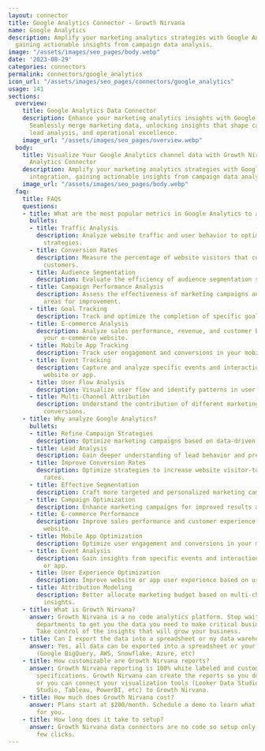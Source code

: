 ```yaml
---
layout: connector
title: Google Analytics Connector - Growth Nirvana
name: Google Analytics
description: Amplify your marketing analytics strategies with Google Analytics integration,
  gaining actionable insights from campaign data analysis.
image: "/assets/images/seo_pages/body.webp"
date: '2023-08-29'
categories: connectors
permalink: connectors/google_analytics
icon_url: "/assets/images/seo_pages/connectors/google_analytics"
usage: 141
sections:
  overview:
    title: Google Analytics Data Connector
    description: Enhance your marketing analytics insights with Google Analytics integration.
      Seamlessly merge marketing data, unlocking insights that shape campaign strategies,
      lead analysis, and operational excellence.
    image_url: "/assets/images/seo_pages/overview.webp"
  body:
    title: Visualize Your Google Analytics channel data with Growth Nirvana's Google
      Analytics Connector
    description: Amplify your marketing analytics strategies with Google Analytics
      integration, gaining actionable insights from campaign data analysis.
    image_url: "/assets/images/seo_pages/body.webp"
  faq:
    title: FAQs
    questions:
    - title: What are the most popular metrics in Google Analytics to analyze?
      bullets:
      - title: Traffic Analysis
        description: Analyze website traffic and user behavior to optimize marketing
          strategies.
      - title: Conversion Rates
        description: Measure the percentage of website visitors that convert into
          customers.
      - title: Audience Segmentation
        description: Evaluate the efficiency of audience segmentation strategies.
      - title: Campaign Performance Analysis
        description: Assess the effectiveness of marketing campaigns and identify
          areas for improvement.
      - title: Goal Tracking
        description: Track and optimize the completion of specific goals on your website.
      - title: E-commerce Analysis
        description: Analyze sales performance, revenue, and customer behavior in
          your e-commerce website.
      - title: Mobile App Tracking
        description: Track user engagement and conversions in your mobile app.
      - title: Event Tracking
        description: Capture and analyze specific events and interactions on your
          website or app.
      - title: User Flow Analysis
        description: Visualize user flow and identify patterns in user behavior.
      - title: Multi-Channel Attribution
        description: Understand the contribution of different marketing channels to
          conversions.
    - title: Why analyze Google Analytics?
      bullets:
      - title: Refine Campaign Strategies
        description: Optimize marketing campaigns based on data-driven insights.
      - title: Lead Analysis
        description: Gain deeper understanding of lead behavior and preferences.
      - title: Improve Conversion Rates
        description: Optimize strategies to increase website visitor-to-customer conversion
          rates.
      - title: Effective Segmentation
        description: Craft more targeted and personalized marketing campaigns.
      - title: Campaign Optimization
        description: Enhance marketing campaigns for improved results and ROI.
      - title: E-commerce Performance
        description: Improve sales performance and customer experience in your e-commerce
          website.
      - title: Mobile App Optimization
        description: Optimize user engagement and conversions in your mobile app.
      - title: Event Analysis
        description: Gain insights from specific events and interactions on your website
          or app.
      - title: User Experience Optimization
        description: Improve website or app user experience based on user flow analysis.
      - title: Attribution Modeling
        description: Better allocate marketing budget based on multi-channel attribution
          insights.
    - title: What is Growth Nirvana?
      answer: Growth Nirvana is a no code analytics platform. Stop waiting for other
        departments to get you the data you need to make critical business decisions.
        Take control of the insights that will grow your business.
    - title: Can I export the data into a spreadsheet or my data warehouse?
      answer: Yes, all data can be exported into a spreadsheet or your data warehouse
        (Google BigQuery, AWS, Snowflake, Azure, etc)
    - title: How customizable are Growth Nirvana reports?
      answer: Growth Nirvana reporting is 100% white labeled and customized to your
        specifications. Growth Nirvana can create the reports so you don’t have to
        or you can connect your visualization tools (Looker Data Studio/Google Data
        Studio, Tableau, PowerBI, etc) to Growth Nirvana.
    - title: How much does Growth Nirvana cost?
      answer: Plans start at $200/month. Schedule a demo to learn what plan is best
        for you.
    - title: How long does it take to setup?
      answer: Growth Nirvana data connectors are no code so setup only requires a
        few clicks.
---
```

